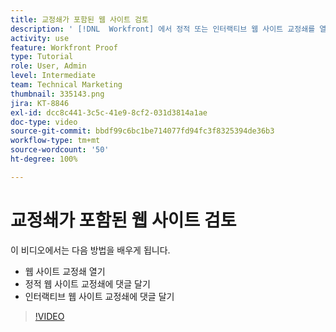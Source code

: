 ```yaml
---
title: 교정쇄가 포함된 웹 사이트 검토
description: ' [!DNL  Workfront] 에서 정적 또는 인터랙티브 웹 사이트 교정쇄를 열고 댓글을 다는 방법에 대해 알아봅니다.'
activity: use
feature: Workfront Proof
type: Tutorial
role: User, Admin
level: Intermediate
team: Technical Marketing
thumbnail: 335143.png
jira: KT-8846
exl-id: dcc8c441-3c5c-41e9-8cf2-031d3814a1ae
doc-type: video
source-git-commit: bbdf99c6bc1be714077fd94fc3f8325394de36b3
workflow-type: tm+mt
source-wordcount: '50'
ht-degree: 100%

---
```


# 교정쇄가 포함된 웹 사이트 검토

이 비디오에서는 다음 방법을 배우게 됩니다.

* 웹 사이트 교정쇄 열기
* 정적 웹 사이트 교정쇄에 댓글 달기
* 인터랙티브 웹 사이트 교정쇄에 댓글 달기

>[!VIDEO](https://video.tv.adobe.com/v/335143/?quality=12&learn=on&enablevpops=1)

<!--
## Learn more
* Review an interactive proof
* Review a static proof
-->
